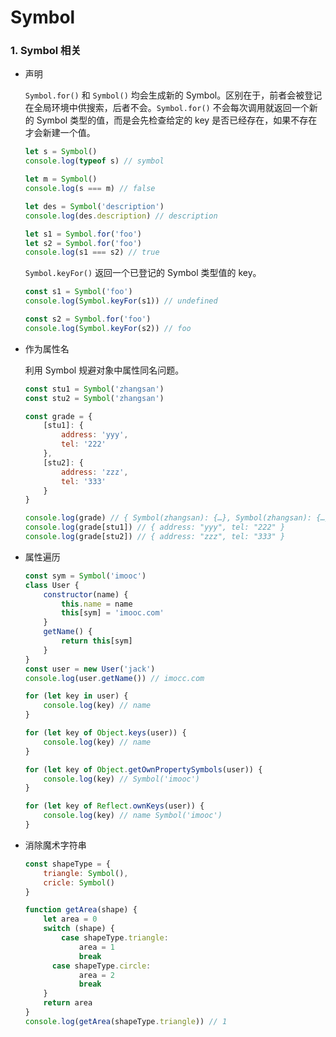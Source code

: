# Symbol

### 1. Symbol 相关

- 声明

  ```Symbol.for()``` 和 ```Symbol()``` 均会生成新的 Symbol。区别在于，前者会被登记在全局环境中供搜索，后者不会。```Symbol.for()``` 不会每次调用就返回一个新的 Symbol 类型的值，而是会先检查给定的 key 是否已经存在，如果不存在才会新建一个值。
  
  ```js
  let s = Symbol()
  console.log(typeof s) // symbol
  
  let m = Symbol()
  console.log(s === m) // false
  
  let des = Symbol('description')
  console.log(des.description) // description
  ```
  
  ```js
  let s1 = Symbol.for('foo')
  let s2 = Symbol.for('foo')
  console.log(s1 === s2) // true
  ```
  
  ```Symbol.keyFor()``` 返回一个已登记的 Symbol 类型值的 key。
  
  ```js
  const s1 = Symbol('foo')
  console.log(Symbol.keyFor(s1)) // undefined
  
  const s2 = Symbol.for('foo')
  console.log(Symbol.keyFor(s2)) // foo
  ```
  
- 作为属性名

  利用 Symbol 规避对象中属性同名问题。

  ```js
  const stu1 = Symbol('zhangsan')
  const stu2 = Symbol('zhangsan')
  
  const grade = {
      [stu1]: {
          address: 'yyy',
          tel: '222'
      },
      [stu2]: {
          address: 'zzz',
          tel: '333'
      }
  }
  
  console.log(grade) // { Symbol(zhangsan): {…}, Symbol(zhangsan): {…} }
  console.log(grade[stu1]) // { address: "yyy", tel: "222" }
  console.log(grade[stu2]) // { address: "zzz", tel: "333" }
  ```

- 属性遍历

  ``` js
  const sym = Symbol('imooc')
  class User {
      constructor(name) {
          this.name = name
          this[sym] = 'imooc.com'
      }
      getName() {
          return this[sym]
      }
  }
  const user = new User('jack')
  console.log(user.getName()) // imocc.com
  
  for (let key in user) {
      console.log(key) // name
  }
  
  for (let key of Object.keys(user)) {
      console.log(key) // name
  }
  
  for (let key of Object.getOwnPropertySymbols(user)) {
      console.log(key) // Symbol('imooc')
  }
  
  for (let key of Reflect.ownKeys(user)) {
      console.log(key) // name Symbol('imooc')
  }
  ```
  
- 消除魔术字符串

  ```js
  const shapeType = {
      triangle: Symbol(),
      cricle: Symbol()
  }
  
  function getArea(shape) {
      let area = 0
      switch (shape) {
          case shapeType.triangle:
              area = 1
              break
        case shapeType.circle:
              area = 2
              break
      }
      return area
  }
  console.log(getArea(shapeType.triangle)) // 1
  ```
  
  
  
  

